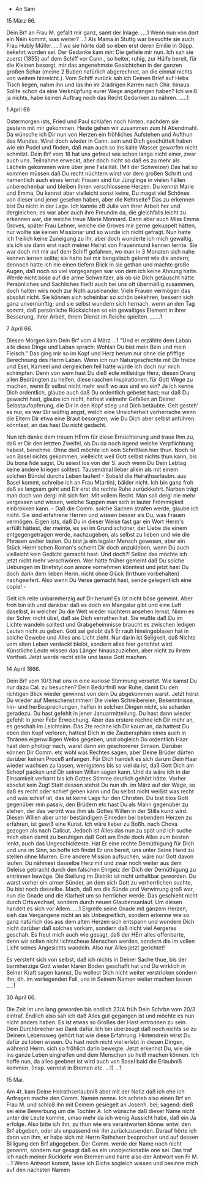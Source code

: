 + An Sam

 15 März 66.

Dein Brf an Frau M. gefällt mir ganz, samt der Inlage. ....1 Wenn nun von dort ein Nein kommt, was weiter? ...1 Als Mama in Stuttg war besuchte sie auch Frau Hubly Müller. ....1 wo sie hörte daß so eben erst deren Emilie in Göpp. bekehrt worden sei. Der Gedanke kam mir: Die gefiele mir nun. Ich sah sie zuerst (1855) auf dem Schiff vor Cann., so heiter, ruhig, zur Hülfe bereit, für die Kleinen besorgt, mir das angenehmste Gesichtchen in der ganzen großen Schar (meine 2 Buben natürlich abgerechnet, an die einmal nichts von weitem hinreicht.). Vom Schiff zurück sah ich Deinen Brief auf Hebs Tisch liegen, nahm ihn und las ihn im 2rädrigen Karren nach Chir. hinaus. Sollte schon da eine Verknüpfung eurer Wege angefangen haben? Ich weiß ja nichts, habe keinen Auftrag noch das Recht Gedanken zu nähren. .....1 

 1 April 66

Ostermorgen ists, Fried und Paul schlafen noch hinten, nachdem sie gestern mit mir gekommen. Heute gehen wir zusammen zum hl Abendmahl. Da wünsche ich Dir nun von Herzen ein fröhliches Aufstehen und Aufthun des Mundes. Wirst doch wieder in Cann. sein und Dich geschüttelt haben wie ein Pudel und finden, daß man auch so ins kalte Wasser geworfen nicht schmilzt. Dein Brf vom 18 hat uns gefreut wie schon lange nicht einer, zwar auch uns. Teilnahme erweckt, aber doch nicht so daß es zu mehr als Lächeln gekommen wäre über jene Fatalität. (Mit der Schweizer) Das hat so kommen müssen daß Du recht nüchtern wirst vor dem großen Schritt und namentlich auch eines lernst: Frauen sind für Jünglinge in vielen Fällen unberechenbar und bleiben ihnen verschlossene Herzen. Du kennst Marie und Emma, Du kennst aber vielleicht sonst keine, Du magst viel Schönes von dieser und jener gesehen haben, aber die Kehrseite? Das zu erkennen bist Du nicht in der Lage. Ich kannte zB Julie von ihrer Arbeit her und dergleichen; es war aber auch ihre Freundin da, die gleichfalls leicht zu erkennen war, die weiche treue Marie Monnard. Dann aber auch Miss Emma Groves, später Frau Lehner, welche die Groves mir gerne gekuppelt hätten, nur wollte sie keinen Missionar und so wurde ich nicht gefragt. Nun hatte ich freilich keine Zuneigung zu ihr, aber doch wunderte ich mich gewaltig, als ich sie dann erst nach meiner Heirat von Frauenmund kennen lernte. Sie war doch mit mir auf dem Schiff gefahren, wo man in 3 Monaten sich nahe kennen lernen sollte; sie hatte bei mir bengalisch gelernt wie die andern; dennoch hatte ich nie einen tiefern Blick in sie gethan und machte große Augen, daß noch so viel vorgegangen war von dem ich keine Ahnung hatte. Werde nicht böse auf die arme Schweitzer, als ob sie Dich getäuscht hätte. Persönliches und Sachliches fließt auch bei uns oft übermäßig zusammen, doch halten wirs noch zur Noth auseinander. Viele Frauen vermögen das absolut nicht. Sie können sich scheinbar so schön bekehren, bessern sich ganz unvernünftig; und sie selbst wundern sich hernach, wenn an den Tag kommt, daß persönliche Rücksichten so ein gewaltiges Element in ihrer Besserung, ihrer Arbeit, ihrem Dienst im Reiche spielten. _.....1


 7 April 66.

Diesen Morgen kam Dein Brf vom 4 März ...1 "Und er erzählte dem Laban alle diese Dinge und Laban sprach: Wohlan Du bist mein Bein und mein Fleisch." Das ging mir so im Kopf und Herz herum nur ohne die pfiffige Berechnung des Herrn Laban. Wenn ich nun Naturgeschichte mit Dir triebe und Esel, Kameel und dergleichen feil hätte würde ich doch nur mich schimpfen. Denn von wem hast Du dieß edle mitleidige Herz, diesen Drang allen Bedrängten zu helfen, diese raschen Inspirationen, für Gott Wege zu machen, wenn Er selbst nicht mehr weiß wo aus und wo ein? Ja ich kenne Dich ordentlich, glaube auch daß Du ordentlich gebetet hast; nur daß Du gewacht hast, glaube ich nicht, hattest vielmehr Gefallen an Deiner Selbstaufopferung, die Dir in den Kopf stieg und Dich betäubte. Gelt gesteh' es nur, es war Dir wüthig angst, welch eine Unsicherheit vorherrsche wenn die Eltern Dir etwa eine Braut besorgten; wie Du Dich aber selbst anführen könntest, an das hast Du nicht gedacht.

Nun ich danke dem treuen HErrn für diese Ernüchterung und traue Ihm zu, daß er Dir den letzten Zweifel, ob Du da noch irgend welche Verpflichtung habest, benehme. Ohne dieß möchte ich kein Schrittlein hier thun. Noch ist von Basel nichts gekommen, vielleicht weil Gott selbst nichts thun kann, bis Du bona fide sagst, Du seiest los von der S. auch wenn Du Dein Lebtag keine andere kriegen solltest. Tausendmal lieber allein als mit einem solchen Bündel durchs Leben laufen! - Sobald die Heirathserlaubn. aus Basel kommt, schreibe ich an Frau M(artin), bälder nicht. Ich bin ganz froh daß es langsam geht und Dir erst die rechte Ruhe zurückkehrt. Narben trägt man doch von dergl mit sich fort. Mit vollem Recht. Man soll dergl nie mehr vergessen und wissen, welche Suppen man sich in lauter Frömmigkeit einbrokken kann. - Daß die Comm. solche Sachen strafen werde, glaube ich nicht. Sie sind erfahrene Herren und wissen besser als Du, was Frauen vermögen. Eigen ists, daß Du in dieser Weise fast gar ein Wort Herm's erfüllt hättest, der meinte, es sei im Grund schöner, der Liebe die einem entgegengetragen werde, nachzugeben, als selbst zu lieben und wie die Phrasen weiter lauten. Du bist ja ein legaler Mensch gewesen, aber ein Stück Herm'schen Roman's scheint Dir doch anzukleben, wenn Du auch vielleicht kein Gedicht gemacht hast. Und doch?! Selbst das möchte ich jetzt nicht mehr verschwören. Wer hätte früher gemeint daß Du solche Uebungen im Briefstyl con amore vornehmen könntest und jetzt hast Du doch darin dem lieben Herm. nicht ohne Glück (Irrthum vorbehalten) nachgeeifert. Also wenn Du Verse gemacht hast, sende gelegentlich eine copie! -

Gelt ich reite unbarmherzig auf Dir herum! Es ist nicht böse gemeint. Aber froh bin ich und dankbar daß es doch ein Mangalur gibt und eine Luft daselbst, in welcher Du die Welt wieder nüchtern ansehen lernst. Nimm es der Schw. nicht übel, daß sie Dich verrathen hat. Sie wußte daß Du im Lichte wandeln solltest und Grabgeheimnisse braucht es zwischen ledigen Leuten nicht zu geben. Gott sei gelobt daß Er rauh hineingeblasen hat in solche Gewebe und Alles ans Licht zieht. Nur darin ist Seligkeit, daß Nichts vom alten Leben verdeckt bleibt, sondern alles hier gerichtet wird. Künstliche Leute wissen das Länger hinauszuziehen, aber nicht zu ihrem Vortheil. Jetzt werde recht stille und lasse Gott machen.


 14 April 1866.

Dein Brf vom 10/3 hat uns in eine kuriose Stimmung versetzt. Wie kamst Du nur dazu Cal. zu besuchen? Dein Bedürfniß war Ruhe, damit Du den richtigen Blick wieder gewinnst von dem Du abgekommen warst. Jetzt hörst Du wieder auf Menschenstimmen! Die vielen Schreibereien, Bekenntnisse, hin- und herBesprechungen, helfen in solchen Dingen nicht, sie schaden geradezu. Du hast gefehlt in jener Januarmitteilung. Du hast dann wieder gefehlt in jener Febr Erweichung. Aber das erstere rechne ich Dir mehr an, es geschah im Leichtsinn. Das 2te rechne ich Dir kaum an, da hattest Du eben den Kopf verloren, hattest Dich in die Zaubersphäre eines auch in Thränen eigenwilligen Weibs gegeben, und obgleich Du ordentlich Haar hast dem photogr nach, warst dann ein geschorener Simson. Darüber können Dir Comm. etc wohl was Rechtes sagen, aber Deine Brüder dürfen darüber keinen Proceß anfangen. Für Dich handelt es sich darum Dein Haar wieder wachsen zu lassen, wenigstens bis so viel da ist, daß Gott Dich am Schopf packen und Dir seinen Willen sagen kann. Und da wäre ich in der Einsamkeit verharrt bis ich Gottes Stimme deutlich gehört hätte. Vorher absolut kein Zug! Statt dessen stehst Du nun dh. im März auf der Wage, so daß es recht oder schief gehen kann und Du selbst nicht weißst was recht und was schief ist, das ist keine Lage für den Christen. Du bist blos Gott gegenüber rein passiv, den Brüdern etc hast Du als Mann gegenüber zu stehen, der das vertritt was ihm als Gottes Willen in der Stille kund wird. Diesen Willen aber unter beständigem Einreden bei bebendem Herzen zu erfahren, ist gewiß eine Kunst. Ich wäre lieber zu Boßh. nach Chova gezogen als nach Calicut. Jedoch ist Alles das nun zu spät und ich suche mich eben damit zu beruhigen daß Gott am Ende doch Alles zum besten lenkt, auch das Ungeschickteste. Hat Er eine rechte Demüthigung für Dich und uns im Sinn, so hoffe ich findet Er uns bereit, uns unter Seine Hand zu stellen ohne Murren. Eine andere Mission aufsuchen, wäre nur Gott davon laufen. Du nähmest dasselbe Herz mit und zwar noch weiter aus dem Geleise gebracht durch den falschen Ehrgeiz der Dich der Demüthigung zu entrinnen bewöge. Die Stellung im Distrikt ist nicht unhaltbar geworden. Du warst vorher ein armer Sünder, an dem sich Gott zu verherrlichen suchte, Du bist noch dasselbe. Mach, daß wo die Sünde und Verwirrung groß war, nun die Gnade und die Klarheit um so herrlicher werde. Das geschieht nicht durch Ortswechsel, sondern durch neuen Glaubensanlauf. Um diesen handelt es sich vor Allem. ....1 Ergreife seine Gnade mit ganzem Herzen, sieh das Vergangene nicht an als Unbegreiflich, sondern erkenne wie so ganz natürlich das aus dem alten Herzen sich entspann und wundere Dich nicht darüber daß solches vorkam, sondern daß nicht viel Aergeres geschah. Es freut mich auch wie gesagt, daß der HErr alles offenbarte, denn wir sollen nicht lichtscheue Menschen werden, sondern die im vollen Licht seines Angesichts wandeln. Also nur Alles jetzt gerichtet!

Es versteht sich von selbst, daß ich nichts in Deiner Sache thue, bis der barmherzige Gott wieder klaren Boden geschafft hat und Du wirklich in Seiner Kraft sagen kannst, Du wollest Dich nicht weiter verstricken sondern Ihn, dh. im vorliegenden Fall, uns in Seinem Namen weiter machen lassen _...1


 30 April 66.

Die Zeit ist uns lang geworden bis endlich 23/4 früh Dein Schrbn vom 20/3 eintraf. Endlich also sah ich daß Alles gut gegangen ist und möchte es nun nicht anders haben. Es ist etwas so Großes der Hast entronnen zu sein. Dem Durchbrecher sei Dank dafür. Ich bin überzeugt daß noch nichts so zu Deinem Lebensweg gehört hat wie diese Erfahrung. Hintendrein wirst Du dafür zu loben wissen. Du hast noch nicht viel erlebt in diesen Dingen, während Herm. sich so fröhlich darin bewegte. Jetzt erkennst Du, wie sie ins ganze Leben eingreifen und dem Menschen so heiß machen können. Ich hoffe nun, da alles geebnet ist wird auch von Basel bald die Erlaubniß kommen. (Insp. verreist in Bremen etc. ...1) ...1


 15 Mai.

Am 4t. kam Deine Heirathserlaubniß aber mit der Notiz daß ich ehe ich Anfragen mache den Comm. Namen nenne. Ich schrieb also einen Brf an Frau M. und schloß ihn mit Deinem gesiegelt an Josenh. bei; sagend: dieß sei eine Bewerbung um die Tochter A. Ich wünsche daß dieser Name nicht unter die Leute komme, umso mehr da ich wenig Aussicht habe, daß ein Ja erfolge. Also bitte ich ihn, zu thun wie ers verantworten könne: entw. den Brf abgeben, oder als unpassend mir ihn zurückzusenden. Darauf hörte ich dann von ihm, er habe sich mit Herrn Rathsherr besprochen und auf dessen Billigung den Brf abgegeben. Der Comm. werde der Name noch nicht genannt, sondern nur gesagt daß es ein unobjectionable one sei. Das traf ich nach meiner Rückkehr von Bremen und harre also der Antwort von Fr M. ...1 Wenn Antwort kommt, lasse ich Dichs sogleich wissen und besinne mich auf den nächsten Namen 